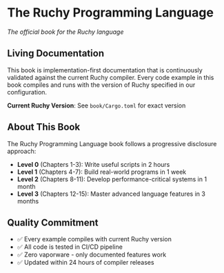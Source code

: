 # The Ruchy Programming Language

*The official book for the Ruchy language*

## Living Documentation

This book is implementation-first documentation that is continuously validated against the current Ruchy compiler. Every code example in this book compiles and runs with the version of Ruchy specified in our configuration.

**Current Ruchy Version**: See `book/Cargo.toml` for exact version

## About This Book

The Ruchy Programming Language book follows a progressive disclosure approach:

- **Level 0** (Chapters 1-3): Write useful scripts in 2 hours
- **Level 1** (Chapters 4-7): Build real-world programs in 1 week  
- **Level 2** (Chapters 8-11): Develop performance-critical systems in 1 month
- **Level 3** (Chapters 12-15): Master advanced language features in 3 months

## Quality Commitment

- ✅ Every example compiles with current Ruchy version
- ✅ All code is tested in CI/CD pipeline
- ✅ Zero vaporware - only documented features work
- ✅ Updated within 24 hours of compiler releases
